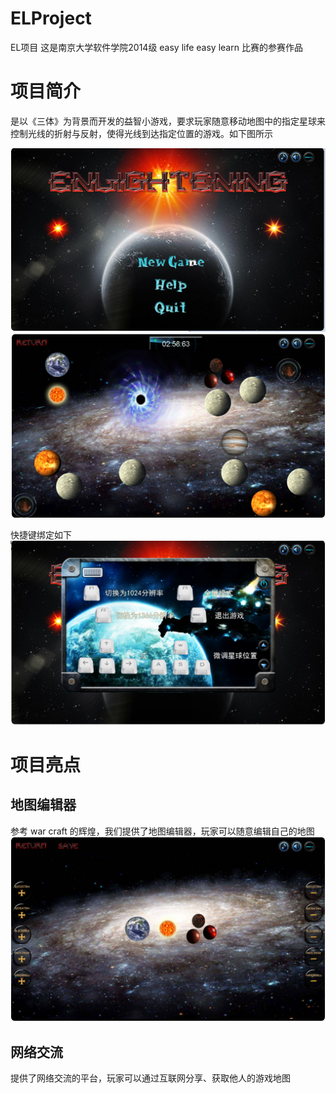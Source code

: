 # ELProject
EL项目
这是南京大学软件学院2014级 easy life easy learn 比赛的参赛作品
# 项目简介

是以《三体》为背景而开发的益智小游戏，要求玩家随意移动地图中的指定星球来控制光线的折射与反射，使得光线到达指定位置的游戏。如下图所示

![](1487865188684.png)
![](1487865194481.png)

快捷键绑定如下
![](1487865197206.png)
# 项目亮点
## 地图编辑器

参考 war craft 的辉煌，我们提供了地图编辑器，玩家可以随意编辑自己的地图
![](1487865191462.png)

## 网络交流
提供了网络交流的平台，玩家可以通过互联网分享、获取他人的游戏地图
